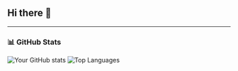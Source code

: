## Hi there 👋

---

### 📊 GitHub Stats

![Your GitHub stats](https://github-readme-stats.vercel.app/api?username=JakeMa5&show_icons=true&theme=radical)
![Top Languages](https://github-readme-stats.vercel.app/api/top-langs/?username=JakeMa5&layout=compact&theme=radical)
